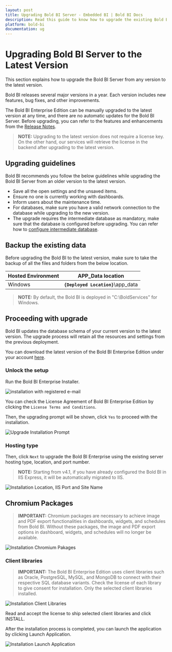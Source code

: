 ```yaml
---
layout: post
title: Upgrading Bold BI Server - Embedded BI | Bold BI Docs
description: Read this guide to know how to upgrade the existing Bold BI Server in your machine to the latest version without any hassle.
platform: bold-bi
documentation: ug
---
```


# Upgrading Bold BI Server to the Latest Version

This section explains how to upgrade the Bold BI Server from any version to the latest version.

Bold BI releases several major versions in a year. Each version includes new features, bug fixes, and other improvements.

The Bold BI Enterprise Edition can be manually upgraded to the latest version at any time, and there are no automatic updates for the Bold BI Server. Before upgrading, you can refer to the features and enhancements from the [Release Notes](https://www.boldbi.com/release-history/).

> **NOTE:** Upgrading to the latest version does not require a license key. On the other hand, our services will retrieve the license in the backend after upgrading to the latest version.

## Upgrading guidelines

Bold BI recommends you follow the below guidelines while upgrading the Bold BI Server from an older version to the latest version. 

* Save all the open settings and the unsaved items.
* Ensure no one is currently working with dashboards.
* Inform users about the maintenance time.
* For databases, make sure you have a valid network connection to the database while upgrading to the new version. 
* The upgrade requires the intermediate database as mandatory, make sure that the database is configured before upgrading. You can refer how to [configure intermediate database](/site-administration/data-process-settings/datastore-settings/).

## Backup the existing data
Before upgrading the Bold BI to the latest version, make sure to take the backup of all the files and folders from the below location.

| Hosted Environment    | APP_Data location                                              	|
|-------------------	  |-----------------------------------------------------------	    |
| Windows            	  | **`{Deployed Location}`**\app_data                              |


> **NOTE:** By default, the Bold BI is deployed in "C:\BoldServices" for Windows.


## Proceeding with upgrade
Bold BI updates the database schema of your current version to the latest version. The upgrade process will retain all the resources and settings from the previous deployment.

You can download the latest version of the Bold BI Enterprise Edition under your account [here](https://www.boldbi.com/account/).

### Unlock the setup

Run the Bold BI Enterprise Installer.

![installation with registered e-mail](/static/assets/installation-and-deployment/images/installation-prompt.png)

You can check the License Agreement of Bold BI Enterprise Edition by clicking the `License Terms and Conditions`.

Then, the upgrading prompt will be shown, click `Yes` to proceed with the installation.

![Upgrade Installation Prompt](/static/assets/installation-and-deployment/images/upgrade-prompt.png)

### Hosting type

Then, click `Next` to upgrade the Bold BI Enterprise using the existing server hosting type, location, and port number.

> **NOTE:** Starting from v4.1, if you have already configured the Bold BI in IIS Express, it will be automatically migrated to IIS.

![Installation Location, IIS Port and Site Name](/static/assets/installation-and-deployment/images/installation-IIS.png)

## Chromium Packages

> **IMPORTANT:** Chromium packages are necessary to achieve image and PDF export functionalities in dashboards, widgets, and schedules from Bold BI. Without these packages, the image and PDF export options in dashboard, widgets, and schedules will no longer be available.

![Installation Chromium Pakages](/static/assets/installation-and-deployment/images/installation-chromium-packages.png)  

### Client libraries

> **IMPORTANT:** The Bold BI Enterprise Edition uses client libraries such as Oracle, PostgreSQL, MySQL, and MongoDB to connect with their respective SQL database variants. Check the license of each library to give consent for installation. Only the selected client libraries installed.

![Installation Client Libraries](/static/assets/installation-and-deployment/images/installation-clientlibraries.png)

Read and accept the license to ship selected client libraries and click INSTALL.

After the installation process is completed, you can launch the application by clicking Launch Application.

![Installation Launch Application](/static/assets/installation-and-deployment/images/launch-application.png)
